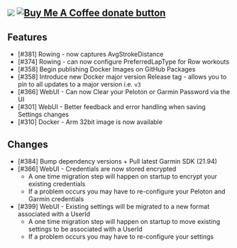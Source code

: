 [![](https://img.shields.io/static/v1?label=Sponsor&message=%E2%9D%A4&logo=GitHub&color=%23fe8e86)](https://github.com/sponsors/philosowaffle) <span class="badge-buymeacoffee"><a href="https://www.buymeacoffee.com/philosowaffle" title="Donate to this project using Buy Me A Coffee"><img src="https://img.shields.io/badge/buy%20me%20a%20coffee-donate-yellow.svg" alt="Buy Me A Coffee donate button" /></a></span>
---

## Features

- [#381] Rowing - now captures AvgStrokeDistance
- [#374] Rowing - can now configure PreferredLapType for Row workouts
- [#358] Begin publishing Docker Images on GitHub Packages
- [#358] Introduce new Docker major version Release tag - allows you to pin to all updates to a major version i.e. `v3`
- [#366] WebUI - Can now Clear your Peloton or Garmin Password via the UI
- [#301] WebUI - Better feedback and error handling when saving Settings changes
- [#310] Docker - Arm 32bit image is now available

## Changes

- [#384] Bump dependency versions + Pull latest Garmin SDK (21.94)
- [#366] WebUI - Credentials are now stored encrypted
	- A one time migration step will happen on startup to encrypt your existing credentials
	- If a problem occurs you may have to re-configure your Peloton and Garmin credentials
- [#399] WebUI - Existing settings will be migrated to a new format associated with a UserId
	- A one time migration step will happen on startup to move existing settings to be associated with a UserId
	- If a problem occurs you may have to re-configure your settings